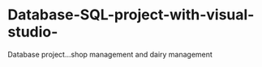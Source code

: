 # Database-SQL-project-with-visual-studio-
Database project...shop management and dairy management 
